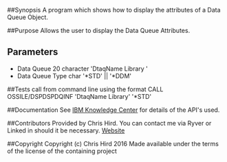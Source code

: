 ##Synopsis
A program which shows how to display the attributes of a Data Queue Object.

##Purpose
Allows the user to display the Data Queue Attributes.

## Parameters
* Data Queue 20 character 'DtaqName  Library   '
* Data Queue Type char '*STD' || '*DDM'
 
##Tests
call from command line using the format CALL OSSILE/DSPDSPDQINF 'DtaqName  Library' '*STD'

##Documentation
See [IBM Knowledge Center](http://http://www.ibm.com/support/knowledgecenter/ssw_ibm_i) for details of the API's used.

##Contributors
Provided by Chris Hird. You can contact me via Ryver or Linked in should it be necessary.
[Website](http://www.shieldadvanced.com)
   
##Copyright
Copyright (c) Chris Hird 2016 Made available under the terms of the license of the containing project              